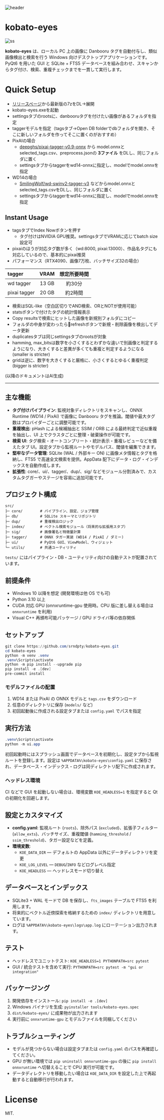 ![header](docs/images/header.png)
# kobato-eyes
![ss](docs/images/ss-tags.png)

**kobato-eyes** は、ローカル PC 上の画像に Danbooru タグを自動付与し、類似画像検出と検索を行う Windows 向けデスクトップアプリケーションです。PyQt6 を用いた GUI と SQLite + FTS5 データベースを組み合わせ、スキャンからタグ付け、検索、重複チェックまでを一貫して実行します。

# Quick Setup
- [リリースページ](https://github.com/srndpty/kobato-eyes/releases)から最新版の7zをDL→展開
- kobato-eyes.exeを起動
- settingsタブのrootsに、danbooruタグを付けたい画像があるフォルダを指定
- taggerモデルを指定（tagsタブ→Open DB folderでdbフォルダを開き、そこに新しいフォルダを作ってそこに置くのがおすすめ）
- PixAIの場合
  - [deepghs/pixai-tagger-v0.9-onnx](https://huggingface.co/deepghs/pixai-tagger-v0.9-onnx/tree/main) から model.onnxとselected_tags.csv、preprocess.jsonの **3ファイル** をDLし、同じフォルダに置く
  - settingsタブからtaggerをwd14-onnxに指定し、modelでmodel.onnxを指定
- WD14の場合
  - [SmilingWolf/wd-swinv2-tagger-v3](https://huggingface.co/SmilingWolf/wd-swinv2-tagger-v3/tree/main) などからmodel.onnxとselected_tags.csvをDLし、同じフォルダに置く
  - settingsタブからtaggerをwd14-onnxに指定し、modelでmodel.onnxを指定

## Instant Usage
- tagsタブでIndex Nowボタンを押す
  - タグ付けはNVIDIA GPU推奨。settingsタブでVRAMに応じてbatch size設定可
- pixaiのほうが対応タグ数が多く（wd:8000, pixai:13000）、作品名タグにも対応しているので、基本的にpixai推奨
- パフォーマンス（RTX4090、画像7万枚、バッチサイズ32の場合）

| tagger |   VRAM | 想定所要時間 |
|:---|:---:|:---:|
| wd tagger |  13 GB | 約30分 |
| pixai tagger |   20 GB | 約2時間 |

- 検索はSQL-like（空白区切りでAND検索、ORとNOTが使用可能）
- statsボタンで付けたタグの統計情報表示
- Copy resultsで検索にヒットした画像を新規別フォルダにコピー
- フォルダの中身が変わったら🔄refreshボタンで新規・削除画像を検出してデータ更新
- duplicatesタブは同じsettingsタブのrootsが対象
- hamming, max_bitsは数字を小さくするとわずかな違いで別画像と判定するようになり、大きくすると差異が多くても重複と判定するようになる (smaller is stricter)
- gridは逆に、数字を大きくすると厳格に、小さくするとゆるく重複判定 (bigger is stricter)

(以降のドキュメントはAI生成)

----

## 主な機能

- **タグ付けパイプライン**: 監視対象ディレクトリをスキャンし、ONNX Runtime (WD14 / PixAI) で画像に Danbooru タグを推論。閾値や最大タグ数はプロバイダーごとに調整可能です。
- **重複検出**: pHash による候補抽出と SSIM / ORB による最終判定で近似重複を抽出し、UI 上でクラスタごとに整理・破棄操作が可能です。
- **検索 UI**: タグ検索・オートコンプリート・統計表示・重複レビューなどを備えたタブ UI。設定タブから監視ルートやモデルパス、閾値を編集できます。
- **堅牢なデータ管理**: SQLite (WAL / 外部キー ON) に画像メタ情報とタグを格納し、FTS5 で高速全文検索を提供。AppData 配下にデータ・ログ・インデックスを自動作成します。
- **拡張性**: core/、ui/、tagger/、dup/、sig/ などモジュール分割済みで、カスタムタグガーやステージを容易に追加可能です。

## プロジェクト構成

```
src/
├─ core/        # パイプライン、設定、ジョブ管理
├─ db/          # SQLite スキーマとリポジトリ
├─ dup/         # 重複検出ロジック
├─ index/       # ベクトル検索モジュール（将来的な拡張用スタブ）
├─ sig/         # 画像署名と特徴量計算
├─ tagger/      # ONNX タガー実装 (WD14 / PixAI / ダミー)
├─ ui/          # PyQt6 GUI、ViewModel、ウィジェット
└─ utils/       # 共通ユーティリティ
```

`tests/` にはパイプライン・DB・ユーティリティ向けの自動テストが配置されています。

## 前提条件

- Windows 10 以降を想定 (開発環境は他 OS でも可)
- Python 3.10 以上
- CUDA 対応 GPU (onnxruntime-gpu 使用時。CPU 版に差し替える場合は `onnxruntime` を利用)
- Visual C++ 再頒布可能パッケージ / GPU ドライバ等の依存関係

## セットアップ

```powershell
git clone https://github.com/srndpty/kobato-eyes.git
cd kobato-eyes
python -m venv .venv
.venv\Scripts\activate
python -m pip install --upgrade pip
pip install -e .[dev]
pre-commit install
```

### モデルファイルの配置

1. WD14 または PixAI の ONNX モデルと `tags.csv` をダウンロード
2. 任意のディレクトリに保存 (`models/` など)
3. 初回起動後に作成される設定タブまたは `config.yaml` でパスを指定

## 実行方法

```powershell
.venv\Scripts\activate
python -m ui.app
```

初回起動時にはスプラッシュ画面でデータベースを初期化し、設定タブから監視ルートを登録します。設定は `%APPDATA%\kobato-eyes\config.yaml` に保存され、データベース・インデックス・ログは同ディレクトリ配下に作成されます。

### ヘッドレス環境

CI などで GUI を起動しない場合は、環境変数 `KOE_HEADLESS=1` を指定すると Qt の初期化を回避します。

## 設定とカスタマイズ

- **config.yaml**: 監視ルート (`roots`)、除外パス (`excluded`)、拡張子フィルター (`allow_exts`)、バッチサイズ、重複閾値 (`hamming_threshold` / `ssim_threshold`)、タガー設定などを定義。
- **環境変数**:
  - `KOE_DATA_DIR` — デフォルトの AppData 以外にデータディレクトリを変更
  - `KOE_LOG_LEVEL` — `DEBUG`/`INFO` などログレベル指定
  - `KOE_HEADLESS` — ヘッドレスモード切り替え

## データベースとインデックス

- SQLite3 + WAL モードで DB を保存し、`fts_images` テーブルで FTS5 を利用します。
- 将来的にベクトル近傍探索を格納するための `index/` ディレクトリを用意しています。
- ログは `%APPDATA%\kobato-eyes\logs\app.log` にローテーション出力されます。

## テスト

- ヘッドレスでユニットテスト: `KOE_HEADLESS=1 PYTHONPATH=src pytest`
- GUI / 統合テストを含めて実行: `PYTHONPATH=src pytest -m "gui or integration"`

## パッケージング

1. 開発依存をインストール: `pip install -e .[dev]`
2. Windows バイナリを生成: `pyinstaller tools/kobato-eyes.spec`
3. `dist/kobato-eyes/` に成果物が出力されます
4. 実行前に `onnxruntime-gpu` とモデルファイルを同梱してください

## トラブルシューティング

- モデルが見つからない場合は設定タブまたは `config.yaml` のパスを再確認してください。
- GPU が無い環境では `pip uninstall onnxruntime-gpu` の後に `pip install onnxruntime` へ切替えることで CPU 実行が可能です。
- データディレクトリを移動したい場合は `KOE_DATA_DIR` を設定した上で再起動すると自動移行が行われます。

# License

MIT.